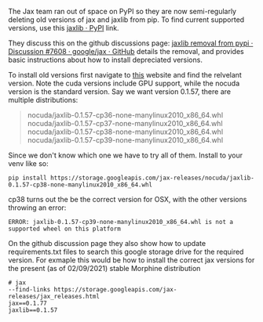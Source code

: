 The Jax team ran out of space on PyPI so they are now semi-regularly deleting old versions of jax and jaxlib from pip. To find current supported versions, use this [jaxlib · PyPI](https://pypi.org/project/jaxlib/#history) link.

They discuss this on the github discussions page: [jaxlib removal from pypi · Discussion #7608 · google/jax · GitHub](https://github.com/google/jax/discussions/7608) details the removal, and provides basic instructions about how to install depreciated versions.

To install old versions first navigate to [this](https://storage.googleapis.com/jax-releases/jax_releases.html) website and find the relvelant version. Note the cuda versions include GPU support, while the nocuda version is the standard version. Say we want version 0.1.57, there are multiple distributions:

> nocuda/jaxlib-0.1.57-cp36-none-manylinux2010_x86_64.whl
> nocuda/jaxlib-0.1.57-cp37-none-manylinux2010_x86_64.whl
> nocuda/jaxlib-0.1.57-cp38-none-manylinux2010_x86_64.whl
> nocuda/jaxlib-0.1.57-cp39-none-manylinux2010_x86_64.whl

Since we don't know which one we have to try all of them. Install to your venv like so:

```
pip install https://storage.googleapis.com/jax-releases/nocuda/jaxlib-0.1.57-cp38-none-manylinux2010_x86_64.whl
```

cp38 turns out the be the correct version for OSX, with the other versions throwing an error:

```
ERROR: jaxlib-0.1.57-cp39-none-manylinux2010_x86_64.whl is not a supported wheel on this platform
```

On the github discussion page they also show how to update requirements.txt files to search this google storage drive for the required version. For exmaple this would be how to install the correct jax versions for the present (as of 02/09/2021) stable Morphine distribution

```
# jax
--find-links https://storage.googleapis.com/jax-releases/jax_releases.html
jax==0.1.77
jaxlib==0.1.57
```
